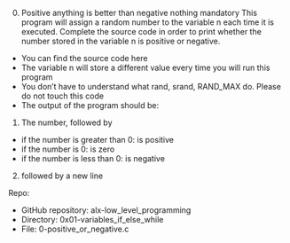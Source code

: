 0. Positive anything is better than negative nothing
mandatory
This program will assign a random number to the variable n each time it is executed. Complete the source code in order to print whether the number stored in the variable n is positive or negative.

* You can find the source code here
* The variable n will store a different value every time you will run this program
* You don’t have to understand what rand, srand, RAND_MAX do. Please do not touch this code
* The output of the program should be:
 1. The number, followed by
* if the number is greater than 0: is positive
* if the number is 0: is zero
* if the number is less than 0: is negative
 2. followed by a new line

Repo:
* GitHub repository: alx-low_level_programming
* Directory: 0x01-variables_if_else_while
* File: 0-positive_or_negative.c